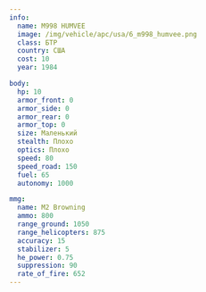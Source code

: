 ```yaml
---
info:
  name: M998 HUMVEE
  image: /img/vehicle/apc/usa/6_m998_humvee.png
  class: БТР
  country: США
  cost: 10
  year: 1984

body:
  hp: 10
  armor_front: 0
  armor_side: 0
  armor_rear: 0
  armor_top: 0
  size: Маленький
  stealth: Плохо
  optics: Плохо
  speed: 80
  speed_road: 150
  fuel: 65
  autonomy: 1000

mmg:
  name: M2 Browning
  ammo: 800
  range_ground: 1050
  range_helicopters: 875
  accuracy: 15
  stabilizer: 5
  he_power: 0.75
  suppression: 90
  rate_of_fire: 652
---
```

